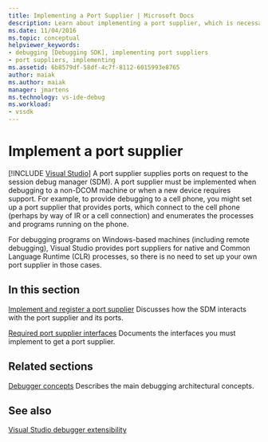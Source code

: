 ```yaml
---
title: Implementing a Port Supplier | Microsoft Docs
description: Learn about implementing a port supplier, which is necessary when debugging to a non-DCOM machine or when a new device requires support.
ms.date: 11/04/2016
ms.topic: conceptual
helpviewer_keywords:
- debugging [Debugging SDK], implementing port suppliers
- port suppliers, implementing
ms.assetid: 6b8579df-58df-4c7f-8112-6015993e8765
author: maiak
ms.author: maiak
manager: jmartens
ms.technology: vs-ide-debug
ms.workload:
- vssdk
---
```

# Implement a port supplier

 [!INCLUDE [Visual Studio](~/includes/applies-to-version/vs-windows-only.md)]
A port supplier supplies ports on request to the session debug manager (SDM). A port supplier must be implemented when debugging to a non-DCOM machine or when a new device requires support. For example, to provide debugging to a cell phone, you might set up a port supplier that provides ports, which connect to the cell phone (perhaps by way of IR or a cell connection) and enumerates the processes and programs running on the phone.

 For debugging programs on Windows-based machines (including remote debugging), Visual Studio provides port suppliers for native and Common Language Runtime (CLR) processes, so there is no need to set up your own port supplier in those cases.

## In this section
 [Implement and register a port supplier](../../extensibility/debugger/implementing-and-registering-a-port-supplier.md)
 Discusses how the SDM interacts with the port supplier and its ports.

 [Required port supplier interfaces](../../extensibility/debugger/required-port-supplier-interfaces.md)
 Documents the interfaces you must implement to get a port supplier.

## Related sections
 [Debugger concepts](../../extensibility/debugger/debugger-concepts.md)
 Describes the main debugging architectural concepts.

## See also
 [Visual Studio debugger extensibility](../../extensibility/debugger/visual-studio-debugger-extensibility.md)
